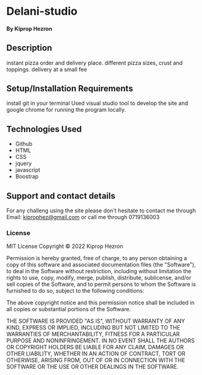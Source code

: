 # Delani-studio

#### By Kiprop Hezron
## Description
instant pizza order and delivery place. different pizza sizes, crust and toppings. delivery at a small fee
## Setup/Installation Requirements
install git in your terminal
Used visual studio tool to develop the site and google chrome for running the program locally. 


## Technologies Used
* Github
* HTML
* CSS
* jquery
* javascript
* Boostrap
## Support and contact details
For any challeng using the site please don't hesitate to contact me through Email: kiprophez@gmail.com or call me through 0719136003
### License
MIT License
Copyright © 2022 Kiprop Hezron

Permission is hereby granted, free of charge, to any person obtaining a copy of this software and associated documentation files (the "Software"), to deal in the Software without restriction, including without limitation the rights to use, copy, modify, merge, publish, distribute, sublicense, and/or sell copies of the Software, and to permit persons to whom the Software is furnished to do so, subject to the following conditions:

The above copyright notice and this permission notice shall be included in all copies or substantial portions of the Software.

THE SOFTWARE IS PROVIDED "AS IS", WITHOUT WARRANTY OF ANY KIND, EXPRESS OR IMPLIED, INCLUDING BUT NOT LIMITED TO THE WARRANTIES OF MERCHANTABILITY, FITNESS FOR A PARTICULAR PURPOSE AND NONINFRINGEMENT. IN NO EVENT SHALL THE AUTHORS OR COPYRIGHT HOLDERS BE LIABLE FOR ANY CLAIM, DAMAGES OR OTHER LIABILITY, WHETHER IN AN ACTION OF CONTRACT, TORT OR OTHERWISE, ARISING FROM, OUT OF OR IN CONNECTION WITH THE SOFTWARE OR THE USE OR OTHER DEALINGS IN THE SOFTWARE.